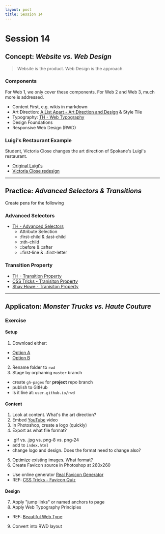 ```yaml
---
layout: post
title: Session 14
---
```


# Session 14

## Concept: _Website vs. Web Design_

> Website is the product. Web Design is the approach. 

### Components
For Web 1, we only cover these components. For Web 2 and Web 3, much more is addressed. 

* Content First, e.g. wikis in markdown  
* Art Direction: [A List Apart - Art Direction and Design](http://alistapart.com/article/art-direction-and-design) & Style Tile
* Typography: [TH - Web Typography](http://teamtreehouse.com/library/web-typography)
* Design Foundations
* Responsive Web Design (RWD)

### Luigi's Restaurant Example
Student, Victoria Close changes the art direction of Spokane's Luigi's restaurant. 

* [Original Luigi's](http://www.luigis-spokane.com/)
* [Victoria Close redesign](http://victoriaclose.github.io/Luigis/)

---

## Practice: _Advanced Selectors & Transitions_ 
Create pens for the following

### Advanced Selectors 
* [TH - Advanced Selectors](http://teamtreehouse.com/library/css-selectors)
  - Attribute Selection
  - :first-child & :last-child
  - :nth-child
  - ::before & ::after
  - ::first-line & ::first-letter

### Transition Property
* [TH - Transition Property](https://teamtreehouse.com/library/css-beyond-the-basics/transitions-and-transforms/transition-basics)
* [CSS Tricks - Tranisiton Property](http://css-tricks.com/almanac/properties/t/transition/)
* [Shay Howe - Tranisiton Property](http://learn.shayhowe.com/advanced-html-css/transitions-animations/#transitions)

---

## Applicaton: _Monster Trucks vs. Haute Couture_

### Exercise

#### Setup
1. Download either: 
  - [Option A](https://github.com/vcd/option-a)
  - [Option B](https://github.com/vcd/option-a)
2. Rename folder to `rwd` 
3. Stage by orphaning `master` branch
  - create `gh-pages` for **project** repo branch
  - publish to GitHub
  - Is it live at: `user.github.io/rwd`

#### Content
1. Look at content. What's the art direction? 
2. Embed [YouTube](http://youtube.com) video
3. In Photoshop, create a logo (quickly)
4. Export as what file format? 
  - .gif vs. .jpg vs. png-8 vs. png-24	
  - add to `index.html`	  
  - change logo and design. Does the format need to change also? 
5. Optimize existing images. What format?  
6. Create Favicon source in Photoshop at 260x260
  - Use online generator [Real Favicon Generator](http://realfavicongenerator.net/)
  - REF: [CSS Tricks - Favicon Quiz](http://css-tricks.com/favicon-quiz/)

#### Design	

7. Apply "jump links" or named anchors to page
8. Apply Web Typography Principles
  - REF: [Beautiful Web Type](http://hellohappy.org/beautiful-web-type/)
9. Convert into RWD layout

